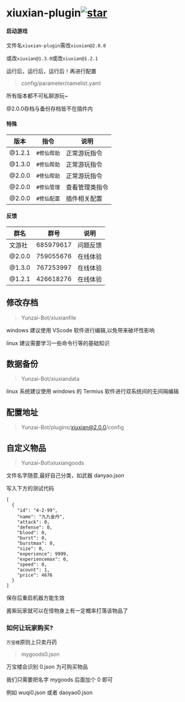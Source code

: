 # xiuxian-plugin<a  href='https://gitee.com/three-point-of-water/xiuxian-plugin/stargazers'><img src='https://gitee.com/three-point-of-water/xiuxian-plugin/badge/star.svg?theme=dark'  alt='star'></img></a>

#### 启动游戏

文件名`xiuxian-plugin`需改`xiuxian@2.0.0`

或改`xiuxian@1.3.0`或改`xiuxian@1.2.1`

运行后，运行后，运行后！再进行配置

> config/parameter/namelist.yaml

所有版本都不可私聊游玩~

@2.0.0存档与备份存档皆不在插件内

>

#### 特殊

| 版本   | 指令      | 说明     |
| ------ | --------- | -------- |
| @1.2.1 | `#修仙帮助` | 正常游玩指令 |
| @1.3.0 | `#修仙帮助` | 正常游玩指令 |
| @2.0.0 | `#修仙帮助` | 正常游玩指令 |
| @2.0.0 | `#修仙管理` | 查看管理类指令 |
| @2.0.0 | `#修仙配置` | 插件相关配置 |

#### 反馈

| 群名   | 群号      | 说明     |
| ------ | --------- | -------- |
| 文游社 | 685979617 | 问题反馈 |
| @2.0.0 | 759055676 | 在线体验 |
| @1.3.0 | 767253997 | 在线体验 |
| @1.2.1 | 426618276 | 在线体验 |


## 修改存档

> Yunzai-Bot/xiuxianfile

windows 建议使用 VScode 软件进行编辑,以免带来破坏性影响

linux 建议需要学习一些命令行等的基础知识

## 数据备份

> Yunzai-Bot/xiuxiandata

linux 系统建议使用 windows 的 Termius 软件进行双系统间的无间隔编辑

## 配置地址

> Yunzai-Bot/plugins/xiuxian@2.0.0/config

## 自定义物品

> Yunzai-Bot\xiuxiangoods

文件名字随意,最好自己分类，如武器 danyao.json

写入下方的测试代码

```
[
  {
    "id": "4-2-99",
    "name": "九九金丹",
    "attack": 0,
    "defense": 0,
    "blood": 0,
    "burst": 0,
    "burstmax": 0,
    "size": 0,
    "experience": 9999,
    "experiencemax": 0,
    "speed": 0,
    "acount": 1,
    "price": 4676
  }
]
```

保存后重启机器方能生效

酱紫玩家就可以在怪物身上有一定概率打落该物品了

### 如何让玩家购买?

`万宝楼`原则上只卖丹药

> mygoods0.json

万宝楼会识别 0.json 为可购买物品

我们只需要把名字 mygoods 后面加个 0 即可

例如 wuqi0.json 或者 daoyao0.json
